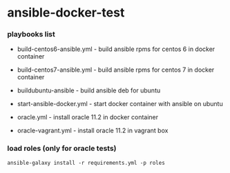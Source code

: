 # ansible-docker-test

### playbooks list

* build-centos6-ansible.yml - build ansible rpms for centos 6 in docker container

* build-centos7-ansible.yml - build ansible rpms for centos 7 in docker container

* buildubuntu-ansible - build ansible deb for ubuntu

* start-ansible-docker.yml - start docker container with ansible on ubuntu

* oracle.yml - install oracle 11.2 in docker container

* oracle-vagrant.yml - install oracle 11.2 in vagrant box

### load roles (only for oracle tests)

`ansible-galaxy install -r requirements.yml -p roles`

